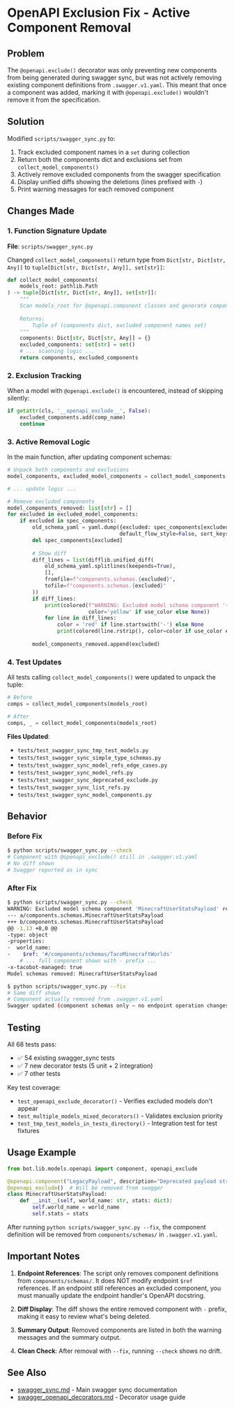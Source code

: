 # OpenAPI Exclusion Fix - Active Component Removal

## Problem

The `@openapi.exclude()` decorator was only preventing new components from being generated during swagger sync, but was not actively removing existing component definitions from `.swagger.v1.yaml`. This meant that once a component was added, marking it with `@openapi.exclude()` wouldn't remove it from the specification.

## Solution

Modified `scripts/swagger_sync.py` to:

1. Track excluded component names in a `set` during collection
2. Return both the components dict and exclusions set from `collect_model_components()`
3. Actively remove excluded components from the swagger specification
4. Display unified diffs showing the deletions (lines prefixed with `-`)
5. Print warning messages for each removed component

## Changes Made

### 1. Function Signature Update

**File**: `scripts/swagger_sync.py`

Changed `collect_model_components()` return type from `Dict[str, Dict[str, Any]]` to `tuple[Dict[str, Dict[str, Any]], set[str]]`:

```python
def collect_model_components(
    models_root: pathlib.Path
) -> tuple[Dict[str, Dict[str, Any]], set[str]]:
    """
    Scan models_root for @openapi.component classes and generate component schemas.
    
    Returns:
        Tuple of (components dict, excluded component names set)
    """
    components: Dict[str, Dict[str, Any]] = {}
    excluded_components: set[str] = set()
    # ... scanning logic ...
    return components, excluded_components
```

### 2. Exclusion Tracking

When a model with `@openapi.exclude()` is encountered, instead of skipping silently:

```python
if getattr(cls, '__openapi_exclude__', False):
    excluded_components.add(comp_name)
    continue
```

### 3. Active Removal Logic

In the main function, after updating component schemas:

```python
# Unpack both components and exclusions
model_components, excluded_model_components = collect_model_components(models_root)

# ... update logic ...

# Remove excluded components
model_components_removed: list[str] = []
for excluded in excluded_model_components:
    if excluded in spec_components:
        old_schema_yaml = yaml.dump({excluded: spec_components[excluded]}, 
                                    default_flow_style=False, sort_keys=False)
        del spec_components[excluded]
        
        # Show diff
        diff_lines = list(difflib.unified_diff(
            old_schema_yaml.splitlines(keepends=True),
            [],
            fromfile=f"components.schemas.{excluded}",
            tofile=f"components.schemas.{excluded}"
        ))
        if diff_lines:
            print(colored(f"WARNING: Excluded model schema component '{excluded}' removed.",
                          color='yellow' if use_color else None))
            for line in diff_lines:
                color = 'red' if line.startswith('-') else None
                print(colored(line.rstrip(), color=color if use_color else None))
        
        model_components_removed.append(excluded)
```

### 4. Test Updates

All tests calling `collect_model_components()` were updated to unpack the tuple:

```python
# Before
comps = collect_model_components(models_root)

# After
comps, _ = collect_model_components(models_root)
```

**Files Updated**:

- `tests/test_swagger_sync_tmp_test_models.py`
- `tests/test_swagger_sync_simple_type_schemas.py`
- `tests/test_swagger_sync_model_refs_edge_cases.py`
- `tests/test_swagger_sync_model_refs.py`
- `tests/test_swagger_sync_deprecated_exclude.py`
- `tests/test_swagger_sync_list_refs.py`
- `tests/test_swagger_sync_model_components.py`

## Behavior

### Before Fix

```bash
$ python scripts/swagger_sync.py --check
# Component with @openapi_exclude() still in .swagger.v1.yaml
# No diff shown
# Swagger reported as in sync
```

### After Fix

```bash
$ python scripts/swagger_sync.py --check
WARNING: Excluded model schema component 'MinecraftUserStatsPayload' removed.
--- a/components.schemas.MinecraftUserStatsPayload
+++ b/components.schemas.MinecraftUserStatsPayload
@@ -1,13 +0,0 @@
-type: object
-properties:
-  world_name:
-    $ref: '#/components/schemas/TacoMinecraftWorlds'
    # ... full component shown with - prefix ...
-x-tacobot-managed: true
Model schemas removed: MinecraftUserStatsPayload
```

```bash
$ python scripts/swagger_sync.py --fix
# Same diff shown
# Component actually removed from .swagger.v1.yaml
Swagger updated (component schemas only – no endpoint operation changes).
```

## Testing

All 68 tests pass:

- ✅ 54 existing swagger_sync tests
- ✅ 7 new decorator tests (5 unit + 2 integration)
- ✅ 7 other tests

Key test coverage:

- `test_openapi_exclude_decorator()` - Verifies excluded models don't appear
- `test_multiple_models_mixed_decorators()` - Validates exclusion priority
- `test_tmp_test_models_in_tests_directory()` - Integration test for test fixtures

## Usage Example

```python
from bot.lib.models.openapi import component, openapi_exclude

@openapi.component("LegacyPayload", description="Deprecated payload structure")
@openapi_exclude()  # Will be removed from swagger
class MinecraftUserStatsPayload:
    def __init__(self, world_name: str, stats: dict):
        self.world_name = world_name
        self.stats = stats
```

After running `python scripts/swagger_sync.py --fix`, the component definition will be removed from `components/schemas/` in `.swagger.v1.yaml`.

## Important Notes

1. **Endpoint References**: The script only removes component definitions from `components/schemas/`. It does NOT modify endpoint `$ref` references. If an endpoint still references an excluded component, you must manually update the endpoint handler's OpenAPI docstring.

2. **Diff Display**: The diff shows the entire removed component with `-` prefix, making it easy to review what's being deleted.

3. **Summary Output**: Removed components are listed in both the warning messages and the summary output.

4. **Clean Check**: After removal with `--fix`, running `--check` shows no drift.

## See Also

- [swagger_sync.md](./swagger_sync.md) - Main swagger sync documentation
- [swagger_openapi_decorators.md](./swagger_openapi_decorators.md) - Decorator usage guide
